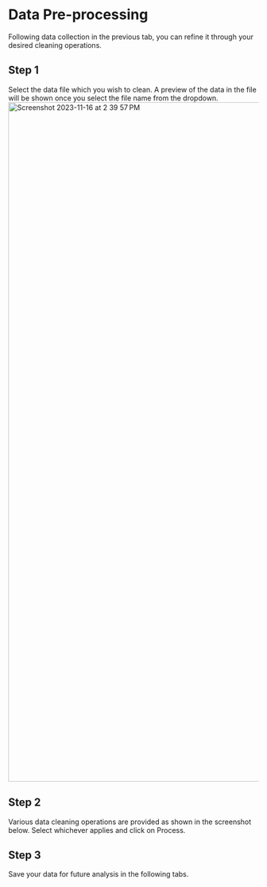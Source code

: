 # Data Pre-processing
Following data collection in the previous tab, you can refine it through your desired cleaning operations.

## Step 1
Select the data file which you wish to clean.
A preview of the data in the file will be shown once you select the file name from the dropdown.
<img width="1364" alt="Screenshot 2023-11-16 at 2 39 57 PM" src="https://github.com/pranavsilimkhan/ICOAR-tutorials/assets/40760016/e6767be6-126a-4975-a498-1a81eb5b1efc">

## Step 2
Various data cleaning operations are provided as shown in the screenshot below.
Select whichever applies and click on Process.

## Step 3
Save your data for future analysis in the following tabs.